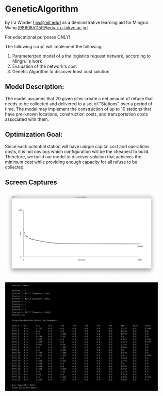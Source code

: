 # GeneticAlgorithm
by Ira Winder [jiw@mit.edu] as a demonstrative learning aid for Mingrui Wang [9860851159@edu.k.u-tokyo.ac.jp]

For educational purposes ONLY!

The following script will implement the following:
1. Parameterized model of a the logistics request network,  according to Mingrui's work
2. Evaluation of the network's cost
3. Genetic Algorithm to discover least cost solution
 
## Model Description:
The model assumes that 20 given sites create a net amount of refuse that needs to be collected and delivered to a set of "Stations" over a period of time. The model may implement the construction of up to 10 stations that have pre-known locations,  construction costs,  and transportation costs associated with them. 

## Optimization Goal: 
Since each potential station will have unique capital cost and operations costs,  it is not obvious which configuration will be the cheapest to build. Therefore,  we build our model to discover solution that achieves the minimum cost while providing enough capacity for all refuse to be collected.

## Screen Captures
![Solution Performance for Successive Generations](/screenshots/graph.png)

![Final Solution Summary](/screenshots/console.png)
